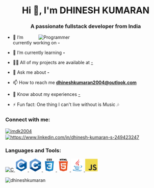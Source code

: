 <h1 align="center">Hi 👋, I'm DHINESH KUMARAN</h1>
<h3 align="center">A passionate fullstack developer from India</h3>
<img align="right" alt="Programmer" width="400" src="https://camo.githubusercontent.com/1537470dbdf3cce72ca77c206ac2901576bcbd1655b09872394c823c4ca77e9a/68747470733a2f2f692e70696e696d672e636f6d2f6f726967696e616c732f35342f63392f61662f35346339616632323637323165393535333961356364393539326436333562622e676966">

- 🔭 I’m currently working on **-**

- 🌱 I’m currently learning **-**

- 👨‍💻 All of my projects are available at [-](-)

- 💬 Ask me about **-**

- 📫 How to reach me **dhineshkumaran2004@outlook.com**

- 📄 Know about my experiences [-](-)

- ⚡ Fun fact: One thing I can't live without is Music 🎶

<h3 align="left">Connect with me:</h3>
<p align="left">
<a href="https://twitter.com/imdk2004" target="blank"><img align="center" src="https://raw.githubusercontent.com/rahuldkjain/github-profile-readme-generator/master/src/images/icons/Social/twitter.svg" alt="imdk2004" height="30" width="40" /></a>
<a href="https://linkedin.com/in/https://www.linkedin.com/in/dhinesh-kumaran-s-249423247" target="blank"><img align="center" src="https://raw.githubusercontent.com/rahuldkjain/github-profile-readme-generator/master/src/images/icons/Social/linked-in-alt.svg" alt="https://www.linkedin.com/in/dhinesh-kumaran-s-249423247" height="30" width="40" /></a>
</p>

<h3 align="left">Languages and Tools:</h3>
<p align="left"> <a href="https://www.cprogramming.com/" target="_blank" rel="noreferrer"> <img src="https://camo.githubusercontent.com/5368c25……3d666f7…" alt="C" data-canonical-src="https://img.shields.io/badge/c-%2300599C.svg?style=for-the-badge&logo=c&logoColor=white" style="max-width: 100%;"></img> </a> <a href="https://www.cprogramming.com/" target="_blank" rel="noreferrer"> <img src="https://raw.githubusercontent.com/devicons/devicon/master/icons/c/c-original.svg" alt="c" width="40" height="40"/> </a> <a href="https://www.w3schools.com/cpp/" target="_blank" rel="noreferrer"> <img src="https://raw.githubusercontent.com/devicons/devicon/master/icons/cplusplus/cplusplus-original.svg" alt="cplusplus" width="40" height="40"/> </a> <a href="https://www.w3schools.com/css/" target="_blank" rel="noreferrer"> <img src="https://raw.githubusercontent.com/devicons/devicon/master/icons/css3/css3-original-wordmark.svg" alt="css3" width="40" height="40"/> </a> <a href="https://www.w3.org/html/" target="_blank" rel="noreferrer"> <img src="https://raw.githubusercontent.com/devicons/devicon/master/icons/html5/html5-original-wordmark.svg" alt="html5" width="40" height="40"/> </a> <a href="https://www.java.com" target="_blank" rel="noreferrer"> <img src="https://raw.githubusercontent.com/devicons/devicon/master/icons/java/java-original.svg" alt="java" width="40" height="40"/> </a> <a href="https://developer.mozilla.org/en-US/docs/Web/JavaScript" target="_blank" rel="noreferrer"> <img src="https://raw.githubusercontent.com/devicons/devicon/master/icons/javascript/javascript-original.svg" alt="javascript" width="40" height="40"/> </a> </p>

<p><img align="center" src="https://github-readme-stats.vercel.app/api/top-langs?username=dhineshkumaran&show_icons=true&locale=en&layout=compact" alt="dhineshkumaran" /></p>

